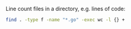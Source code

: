 Line count files in a directory, e.g. lines of code:
```sh
find . -type f -name "*.go" -exec wc -l {} +
```
